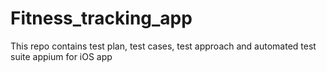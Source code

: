 # Fitness_tracking_app
This repo contains test plan, test cases, test approach and automated test suite appium for iOS app
